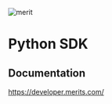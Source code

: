 ![merit](https://user-images.githubusercontent.com/12666781/121791357-d93eaf00-cb9d-11eb-81e9-b070acd3948e.png)
# Python SDK
## Documentation
https://developer.merits.com/
